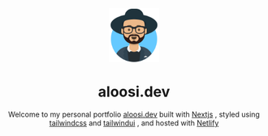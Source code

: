 <div align="center">
  <img alt="Logo" src="https://raw.githubusercontent.com/sami-alaloosi/portfolio-v2/main/public/images/logo.svg" width="100" />
</div>

<h1 align="center">
  aloosi.dev
</h1>

<p align="center">
  Welcome to my personal portfolio <a href="https://aloosi.dev" target="_blank">aloosi.dev</a> built with <a href="https://nextjs.org/" target="_blank">Nextjs</a> , styled using <a href="https://tailwindcss.com/" target="_blank">tailwindcss</a> and <a href="https://tailwindui.com/" target="_blank">tailwindui</a> , and hosted with <a href="https://www.netlify.com/" target="_blank">Netlify</a>
</p>
